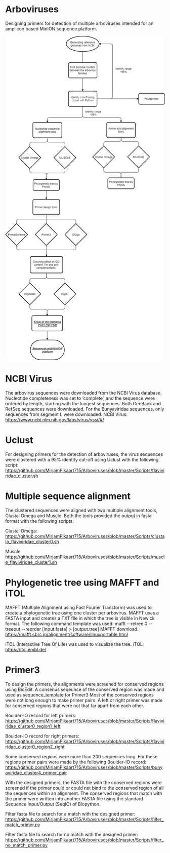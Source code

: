 # Arboviruses
Designing primers for detection of multiple arboviruses intended for an amplicon based MinION sequence platform.

![](Flowchart/Project_Flowchart.jpg)

# NCBI Virus
The arbovirus sequences were downloaded from the NCBI Virus database. Nucleotide completeness was set to ‘complete’, and the sequence were ordered by length, starting with the longest sequences. Both GenBank and RefSeq sequences were downloaded.
For the Bunyaviridae sequences, only sequences from segment L were downloaded.
NCBI Virus: https://www.ncbi.nlm.nih.gov/labs/virus/vssi/#/ 

# Uclust
For designing primers for the detection of arboviruses, the virus sequences were clustered with a 95% identity cut-off using Uclust with the following script: https://github.com/MirjamPikaart715/Arboviruses/blob/master/Scripts/flaviviridae_cluster.sh

# Multiple sequence alignment
The clustered sequences were aligned with two multiple alignment tools, Clustal Omega and Muscle. Both the tools provided the output in fasta format with the following scripts:

Clustal Omega:
https://github.com/MirjamPikaart715/Arboviruses/blob/master/Scripts/clustalo_flaviviridae_cluster0.sh

Muscle
https://github.com/MirjamPikaart715/Arboviruses/blob/master/Scripts/muscle_flaviviridae_cluster1.sh

# Phylogenetic tree using MAFFT and iTOL
MAFFT (Multiple Alignment using Fast Fourier Transform) was used to create a phylogenetic tree using one cluster per arbovirus. MAFFT uses a FASTA input and creates a TXT file in which the tree is visible in Newick format. 
The following command template was used: mafft --retree 0 --treeout --reorder [input.fasta] > [output.tree]
MAFFT download: https://mafft.cbrc.jp/alignment/software/linuxportable.html 

iTOL (Interactive Tree Of Life) was used to visualize the tree.
iTOL: https://itol.embl.de/


# Primer3
To design the primers, the alignments were screened for conserved regions using BioEdit. A consenus seqeunce of the conserved region was made and used as sequence_template for Primer3 Most of the conserved regions were not long enough to make primer pairs. A left or right primer was made for conserved regions that were not that far apart from each other. 

Boulder-IO record for left primers: https://github.com/MirjamPikaart715/Arboviruses/blob/master/Scripts/flaviviridae_cluster0_region1_left 

Boulder-IO record for right primers:
https://github.com/MirjamPikaart715/Arboviruses/blob/master/Scripts/flaviviridae_cluster0_region2_right

Some conserved regions were more than 200 sequences long. For these regions primer pairs were made by the following Boulder-IO record:
https://github.com/MirjamPikaart715/Arboviruses/blob/master/Scripts/bunyaviridae_cluster4_primer_pair

With the designed primers, the FASTA file with the conserved regions were screened if the primer could or could not bind to the conserved region of all the sequences within an alignment. The conserved regions that match with the primer were written into another FASTA file using the standard Sequence Input/Output (SeqIO) of Biopython.

Filter fasta file to search for a match with the designed primer:
https://github.com/MirjamPikaart715/Arboviruses/blob/master/Scripts/filter_match_primer.py

Filter fasta file to search for no match with the designed primer:
https://github.com/MirjamPikaart715/Arboviruses/blob/master/Scripts/filter_no_match_primer.py
